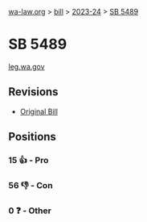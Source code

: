 [wa-law.org](/) > [bill](/bill/) > [2023-24](/bill/2023-24/) > [SB 5489](/bill/2023-24/sb/5489/)

# SB 5489
[leg.wa.gov](https://app.leg.wa.gov/billsummary?BillNumber=5489&Year=2023&Initiative=false)

## Revisions
* [Original Bill](1/)

## Positions
### 15 👍 - Pro

### 56 👎 - Con

### 0 ❓ - Other
